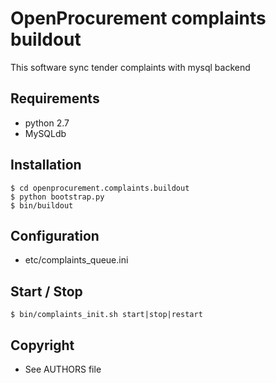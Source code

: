 OpenProcurement complaints buildout
===================================

This software sync tender complaints with mysql backend


Requirements
------------

- python 2.7
- MySQLdb


Installation
------------

    $ cd openprocurement.complaints.buildout
    $ python bootstrap.py
    $ bin/buildout


Configuration
-------------

- etc/complaints_queue.ini


Start / Stop
------------

    $ bin/complaints_init.sh start|stop|restart


Copyright
---------

- See AUTHORS file


